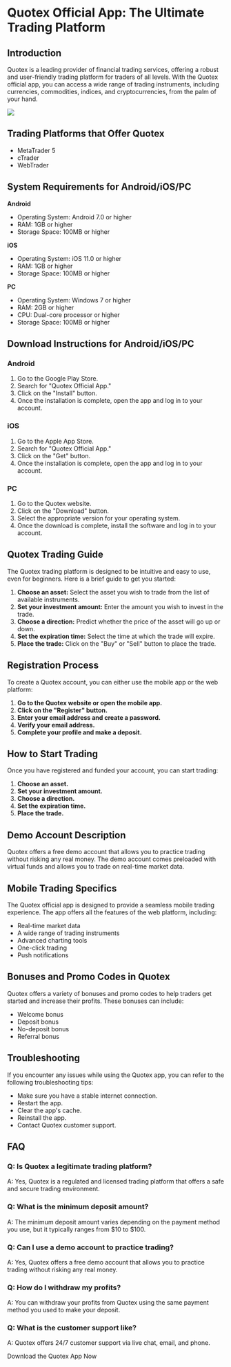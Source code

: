 # Quotex Official App: The Ultimate Trading Platform

## Introduction

Quotex is a leading provider of financial trading services, offering a
robust and user-friendly trading platform for traders of all levels.
With the Quotex official app, you can access a wide range of trading
instruments, including currencies, commodities, indices, and
cryptocurrencies, from the palm of your hand.

[![](https://static.quotex.io/files/10_en/300_250.jpg)](https://traff.sbs/brokerqxlid)

## Trading Platforms that Offer Quotex

-   MetaTrader 5
-   cTrader
-   WebTrader

## System Requirements for Android/iOS/PC

**Android**

-   Operating System: Android 7.0 or higher
-   RAM: 1GB or higher
-   Storage Space: 100MB or higher

**iOS**

-   Operating System: iOS 11.0 or higher
-   RAM: 1GB or higher
-   Storage Space: 100MB or higher

**PC**

-   Operating System: Windows 7 or higher
-   RAM: 2GB or higher
-   CPU: Dual-core processor or higher
-   Storage Space: 100MB or higher

## Download Instructions for Android/iOS/PC

### Android

1.  Go to the Google Play Store.
2.  Search for "Quotex Official App."
3.  Click on the "Install" button.
4.  Once the installation is complete, open the app and log in to your
    account.

### iOS

1.  Go to the Apple App Store.
2.  Search for "Quotex Official App."
3.  Click on the "Get" button.
4.  Once the installation is complete, open the app and log in to your
    account.

### PC

1.  Go to the Quotex website.
2.  Click on the "Download" button.
3.  Select the appropriate version for your operating system.
4.  Once the download is complete, install the software and log in to
    your account.

## Quotex Trading Guide

The Quotex trading platform is designed to be intuitive and easy to use,
even for beginners. Here is a brief guide to get you started:

1.  **Choose an asset:** Select the asset you wish to trade from the
    list of available instruments.
2.  **Set your investment amount:** Enter the amount you wish to invest
    in the trade.
3.  **Choose a direction:** Predict whether the price of the asset will
    go up or down.
4.  **Set the expiration time:** Select the time at which the trade will
    expire.
5.  **Place the trade:** Click on the "Buy" or "Sell" button
    to place the trade.

## Registration Process

To create a Quotex account, you can either use the mobile app or the web
platform:

1.  **Go to the Quotex website or open the mobile app.**
2.  **Click on the "Register" button.**
3.  **Enter your email address and create a password.**
4.  **Verify your email address.**
5.  **Complete your profile and make a deposit.**

## How to Start Trading

Once you have registered and funded your account, you can start trading:

1.  **Choose an asset.**
2.  **Set your investment amount.**
3.  **Choose a direction.**
4.  **Set the expiration time.**
5.  **Place the trade.**

## Demo Account Description

Quotex offers a free demo account that allows you to practice trading
without risking any real money. The demo account comes preloaded with
virtual funds and allows you to trade on real-time market data.

## Mobile Trading Specifics

The Quotex official app is designed to provide a seamless mobile trading
experience. The app offers all the features of the web platform,
including:

-   Real-time market data
-   A wide range of trading instruments
-   Advanced charting tools
-   One-click trading
-   Push notifications

## Bonuses and Promo Codes in Quotex

Quotex offers a variety of bonuses and promo codes to help traders get
started and increase their profits. These bonuses can include:

-   Welcome bonus
-   Deposit bonus
-   No-deposit bonus
-   Referral bonus

## Troubleshooting

If you encounter any issues while using the Quotex app, you can refer to
the following troubleshooting tips:

-   Make sure you have a stable internet connection.
-   Restart the app.
-   Clear the app\'s cache.
-   Reinstall the app.
-   Contact Quotex customer support.

## FAQ

### Q: Is Quotex a legitimate trading platform?

A: Yes, Quotex is a regulated and licensed trading platform that offers
a safe and secure trading environment.

### Q: What is the minimum deposit amount?

A: The minimum deposit amount varies depending on the payment method you
use, but it typically ranges from \$10 to \$100.

### Q: Can I use a demo account to practice trading?

A: Yes, Quotex offers a free demo account that allows you to practice
trading without risking any real money.

### Q: How do I withdraw my profits?

A: You can withdraw your profits from Quotex using the same payment
method you used to make your deposit.

### Q: What is the customer support like?

A: Quotex offers 24/7 customer support via live chat, email, and phone.

Download the Quotex App Now

